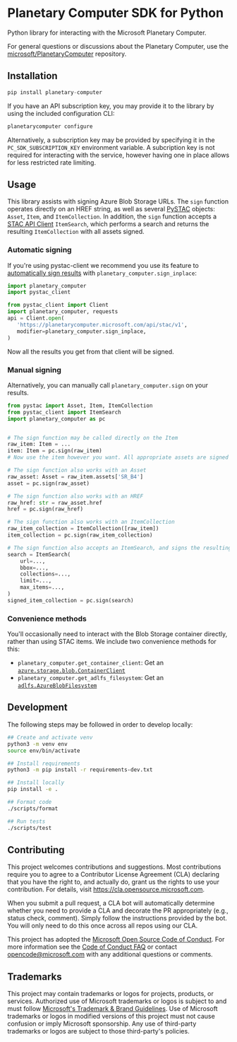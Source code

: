 # Planetary Computer SDK for Python

Python library for interacting with the Microsoft Planetary Computer.

For general questions or discussions about the Planetary Computer, use the [microsoft/PlanetaryComputer](http://github.com/microsoft/PlanetaryComputer) repository.

## Installation

```python
pip install planetary-computer
```

If you have an API subscription key, you may provide it to the library by using the included configuration CLI:

```bash
planetarycomputer configure
```

Alternatively, a subscription key may be provided by specifying it in the `PC_SDK_SUBSCRIPTION_KEY` environment variable. A subcription key is not required for interacting with the service, however having one in place allows for less restricted rate limiting.


## Usage

This library assists with signing Azure Blob Storage URLs. The `sign` function operates directly on an HREF string, as well as several [PySTAC](https://github.com/stac-utils/pystac) objects: `Asset`, `Item`, and `ItemCollection`. In addition, the `sign` function accepts a [STAC API Client](https://pystac-client.readthedocs.io/en/stable/) `ItemSearch`, which performs a search and returns the resulting `ItemCollection` with all assets signed.

### Automatic signing

If you're using pystac-client we recommend you use its feature to [automatically sign results](https://pystac-client.readthedocs.io/en/stable/usage.html#automatically-modifying-results) with ``planetary_computer.sign_inplace``:

```python
import planetary_computer
import pystac_client

from pystac_client import Client
import planetary_computer, requests
api = Client.open(
   'https://planetarycomputer.microsoft.com/api/stac/v1',
   modifier=planetary_computer.sign_inplace,
)
```

Now all the results you get from that client will be signed.

### Manual signing

Alternatively, you can manually call ``planetary_computer.sign`` on your results.

```python
from pystac import Asset, Item, ItemCollection
from pystac_client import ItemSearch
import planetary_computer as pc


# The sign function may be called directly on the Item
raw_item: Item = ...
item: Item = pc.sign(raw_item)
# Now use the item however you want. All appropriate assets are signed for read access.

# The sign function also works with an Asset
raw_asset: Asset = raw_item.assets['SR_B4']
asset = pc.sign(raw_asset)

# The sign function also works with an HREF
raw_href: str = raw_asset.href
href = pc.sign(raw_href)

# The sign function also works with an ItemCollection
raw_item_collection = ItemCollection([raw_item])
item_collection = pc.sign(raw_item_collection)

# The sign function also accepts an ItemSearch, and signs the resulting ItemCollection
search = ItemSearch(
    url=...,
    bbox=...,
    collections=...,
    limit=...,
    max_items=...,
)
signed_item_collection = pc.sign(search)
```

### Convenience methods

You'll occasionally need to interact with the Blob Storage container directly, rather than
using STAC items. We include two convenience methods for this:

* `planetary_computer.get_container_client`: Get an [`azure.storage.blob.ContainerClient`](https://learn.microsoft.com/en-us/python/api/azure-storage-blob/azure.storage.blob.containerclient?view=azure-python)
* `planetary_computer.get_adlfs_filesystem`: Get an [`adlfs.AzureBlobFilesystem`](https://github.com/fsspec/adlfs)

## Development

The following steps may be followed in order to develop locally:

```bash
## Create and activate venv
python3 -m venv env
source env/bin/activate

## Install requirements
python3 -m pip install -r requirements-dev.txt

## Install locally
pip install -e .

## Format code
./scripts/format

## Run tests
./scripts/test
```

## Contributing

This project welcomes contributions and suggestions.  Most contributions require you to agree to a
Contributor License Agreement (CLA) declaring that you have the right to, and actually do, grant us
the rights to use your contribution. For details, visit https://cla.opensource.microsoft.com.

When you submit a pull request, a CLA bot will automatically determine whether you need to provide
a CLA and decorate the PR appropriately (e.g., status check, comment). Simply follow the instructions
provided by the bot. You will only need to do this once across all repos using our CLA.

This project has adopted the [Microsoft Open Source Code of Conduct](https://opensource.microsoft.com/codeofconduct/).
For more information see the [Code of Conduct FAQ](https://opensource.microsoft.com/codeofconduct/faq/) or
contact [opencode@microsoft.com](mailto:opencode@microsoft.com) with any additional questions or comments.

## Trademarks

This project may contain trademarks or logos for projects, products, or services. Authorized use of Microsoft
trademarks or logos is subject to and must follow
[Microsoft's Trademark & Brand Guidelines](https://www.microsoft.com/en-us/legal/intellectualproperty/trademarks/usage/general).
Use of Microsoft trademarks or logos in modified versions of this project must not cause confusion or imply Microsoft sponsorship.
Any use of third-party trademarks or logos are subject to those third-party's policies.
